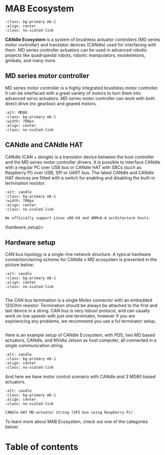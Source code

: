 # MAB Ecosystem

```{figure} images/md80_actuators.jpg
:class: bg-primary mb-1
:align: center
:class: no-scaled-link
```

**CANdle Ecosystem** is a system of brushless actuator controllers (MD series motor controller) and
translator devices (CANdle) used for interfacing with them. MD series controller actuators can be
used in advanced robotic projects like quadrupedal robots, robotic manipulators, exoskeletons,
gimbals, and many more.

## MD series motor controller

MD series motor controller is a highly integrated brushless motor controller. It can be interfaced
with a great variety of motors to turn them into advanced servo actuators. MD series motor
controller can work with both direct drive (no gearbox) and geared motors.

```{image} images/mds.jpg
:alt: MD80
:class: bg-primary mb-1
:width: 700px
:align: center
:class: no-scaled-link
```

## CANdle and CANdle HAT

CANdle (CAN + dongle) is a translator device between the host controller and the MD series motor
controller drivers. It is possible to interface CANdle with a regular PC over USB bus or CANdle HAT
with SBCs (such as Raspberry PI) over USB, SPI or UART bus. The latest CANdle and CANdle HAT devices
are fitted with a switch for enabling and disabling the built-in termination resistor.

```{image} CANdle/images/CANdle_joined.webp
:alt: candle
:class: bg-primary mb-1
:width: 700px
:align: center
:class: no-scaled-link
```

```{note}
We officially support Linux x86-64 and ARMv8-A architecture hosts.
```

(hardware_setup)=

## Hardware setup

CAN bus topology is a single-line network structure. A typical hardware connection/wiring scheme for
CANdle x MD ecosystem is presented in the picture below:

```{image} images/ecosystem_diagram.jpg
:alt: candle
:class: bg-primary mb-1
:align: center
:class: no-scaled-link
```

```{hint} In case you’d like to read more about the recommended lengths of the bus segments we suggest the [elektormotus guide](https://emusbms.com/files/bms/docs/Elektromotus_CAN_bus_recommendations_v0.2_rc3.pdf).
```

The CAN bus termination is a single Molex connector with an embedded 120Ohm resistor. Termination
should be always be attached to the first and last device in a string. CAN bus is very robust
protocol, and can usually work on low speeds with just one terminator, however if you are
expiriencing any problems, we recommend you use a ful terminator setup.

```{hint} Both CANdle and CANdleHAT feature a termination circuit, that can be enabled with a switch.
```

Here is an example setup of CANdle Ecosystem, with PDS, two MD based actuators, CANdle, and NVidia
Jetson as host computer, all connected in a single communication string.

```{image} images/ecosystem.jpg
:alt: candle
:class: bg-primary mb-1
:align: center
:class: no-scaled-link
```

And here we have motor control scenario with CANdle and 3 MD80 based actuators.

```{figure} images/hardware_setup_candleHAT.jpg
:alt: candle
:class: bg-primary mb-1
:align: center
:class: no-scaled-link

CANdle HAT MD-actuator string (SPI bus using Raspberry Pi)
```

To learn more about MAB Ecosystem, check out one of the categories below:

# Table of contents

```{tableofcontents}
```
